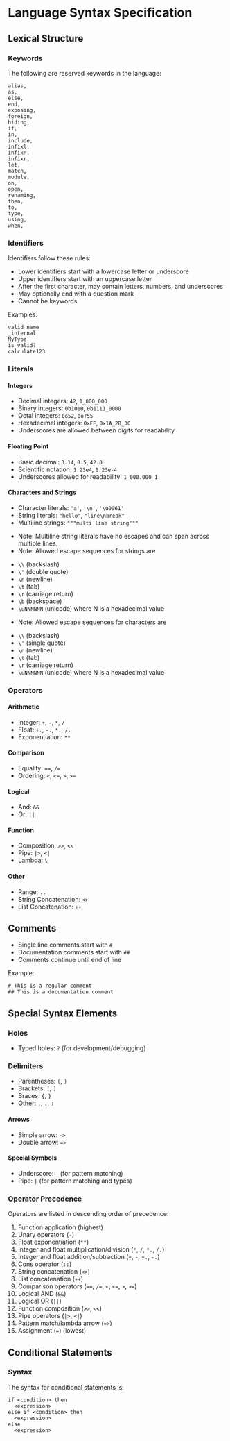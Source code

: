 # Language Syntax Specification

## Lexical Structure

### Keywords

The following are reserved keywords in the language:

```
alias,
as,
else,
end,
exposing,
foreign,
hiding,
if,
in,
include,
infixl,
infixn,
infixr,
let,
match,
module,
on,
open,
renaming,
then,
to,
type,
using,
when,
```

### Identifiers

Identifiers follow these rules:

- Lower identifiers start with a lowercase letter or underscore
- Upper identifiers start with an uppercase letter
- After the first character, may contain letters, numbers, and underscores
- May optionally end with a question mark
- Cannot be keywords

Examples:
```
valid_name
_internal
MyType
is_valid?
calculate123
```

### Literals

#### Integers

- Decimal integers: `42`, `1_000_000`
- Binary integers: `0b1010`, `0b1111_0000`
- Octal integers: `0o52`, `0o755`
- Hexadecimal integers: `0xFF`, `0x1A_2B_3C`
- Underscores are allowed between digits for readability

#### Floating Point 

- Basic decimal: `3.14`, `0.5`, `42.0`
- Scientific notation: `1.23e4`, `1.23e-4`
- Underscores allowed for readability: `1_000.000_1`

#### Characters and Strings

- Character literals: `'a'`, `'\n'`, `'\u0061'`
- String literals: `"hello"`, `"line\nbreak"`
- Multiline strings: `"""multi
                        line
                        string"""`
                        
* Note: Multiline string literals have no escapes and can span across multiple lines. 
* Note: Allowed escape sequences for strings are 
- `\\` (backslash)
- `\"` (double quote)
- `\n` (newline)
- `\t` (tab)
- `\r` (carriage return)
- `\b` (backspace)
- `\uNNNNNN` (unicode) where N is a hexadecimal value
* Note: Allowed escape sequences for characters are
- `\\` (backslash)
- `\'` (single quote)
- `\n` (newline)
- `\t` (tab)
- `\r` (carriage return)
- `\uNNNNNN` (unicode) where N is a hexadecimal value

### Operators

#### Arithmetic

- Integer: `+`, `-`, `*`, `/`
- Float: `+.`, `-.`, `*.`, `/.`
- Exponentiation: `**`

#### Comparison

- Equality: `==`, `/=`
- Ordering: `<`, `<=`, `>`, `>=`

#### Logical

- And: `&&`
- Or: `||`

#### Function

- Composition: `>>`, `<<`
- Pipe: `|>`, `<|`
- Lambda: `\`

#### Other

- Range: `..`
- String Concatenation: `<>`
- List Concatenation: `++`

## Comments

- Single line comments start with `#`
- Documentation comments start with `##`
- Comments continue until end of line

Example:
```
# This is a regular comment
## This is a documentation comment
```

## Special Syntax Elements

### Holes

- Typed holes: `?` (for development/debugging)

### Delimiters

- Parentheses: `(`, `)`
- Brackets: `[`, `]`
- Braces: `{`, `}`
- Other: `,`, `.`, `:`

#### Arrows

- Simple arrow: `->`
- Double arrow: `=>`

#### Special Symbols

- Underscore: `_` (for pattern matching)
- Pipe: `|` (for pattern matching and types)

### Operator Precedence

Operators are listed in descending order of precedence:
1. Function application (highest)
2. Unary operators (`-`)
3. Float exponentiation (`**`)
4. Integer and float multiplication/division (`*`, `/`, `*.`, `/.`)
5. Integer and float addition/subtraction (`+`, `-`, `+.`, `-.`)
6. Cons operator (`::`)
7. String concatenation (`<>`)
8. List concatenation (`++`)
9. Comparison operators (`==`, `/=`, `<`, `<=`, `>`, `>=`)
10. Logical AND (`&&`)
11. Logical OR (`||`)
12. Function composition (`>>`, `<<`)
13. Pipe operators (`|>`, `<|`)
14. Pattern match/lambda arrow (`=>`) 
15. Assignment (`=`) (lowest)

## Conditional Statements

### Syntax
The syntax for conditional statements is:
```mox
if <condition> then
  <expression>
else if <condition> then
  <expression>
else
  <expression>
```
